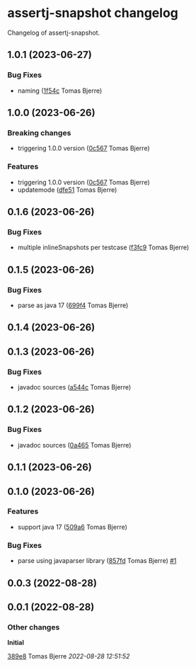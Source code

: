 # assertj-snapshot changelog

Changelog of assertj-snapshot.

## 1.0.1 (2023-06-27)

### Bug Fixes

-  naming ([1f54c](https://github.com/tomasbjerre/assertj-snapshot/commit/1f54cb5e958183f) Tomas Bjerre)  

## 1.0.0 (2023-06-26)

### Breaking changes

-  triggering 1.0.0 version ([0c567](https://github.com/tomasbjerre/assertj-snapshot/commit/0c567c87ffdef18) Tomas Bjerre)  

### Features

-  triggering 1.0.0 version ([0c567](https://github.com/tomasbjerre/assertj-snapshot/commit/0c567c87ffdef18) Tomas Bjerre)  
-  updatemode ([dfe51](https://github.com/tomasbjerre/assertj-snapshot/commit/dfe514587365f5e) Tomas Bjerre)  

## 0.1.6 (2023-06-26)

### Bug Fixes

-  multiple inlineSnapshots per testcase ([f3fc9](https://github.com/tomasbjerre/assertj-snapshot/commit/f3fc97ebe6821f7) Tomas Bjerre)  

## 0.1.5 (2023-06-26)

### Bug Fixes

-  parse as java 17 ([699f4](https://github.com/tomasbjerre/assertj-snapshot/commit/699f4ee18e476d2) Tomas Bjerre)  

## 0.1.4 (2023-06-26)

## 0.1.3 (2023-06-26)

### Bug Fixes

-  javadoc sources ([a544c](https://github.com/tomasbjerre/assertj-snapshot/commit/a544cf3036cfa2a) Tomas Bjerre)  

## 0.1.2 (2023-06-26)

### Bug Fixes

-  javadoc sources ([0a465](https://github.com/tomasbjerre/assertj-snapshot/commit/0a465057591d1a2) Tomas Bjerre)  

## 0.1.1 (2023-06-26)

## 0.1.0 (2023-06-26)

### Features

-  support java 17 ([509a6](https://github.com/tomasbjerre/assertj-snapshot/commit/509a63ad16992e4) Tomas Bjerre)  

### Bug Fixes

-  parse using javaparser library ([857fd](https://github.com/tomasbjerre/assertj-snapshot/commit/857fd0b0afa5b12) Tomas Bjerre)  [#1](https://github.com/tomasbjerre/assertj-snapshot/issues/1)  

## 0.0.3 (2022-08-28)

## 0.0.1 (2022-08-28)

### Other changes

**Initial**


[389e8](https://github.com/tomasbjerre/assertj-snapshot/commit/389e8e2ba872cf7) Tomas Bjerre *2022-08-28 12:51:52*


